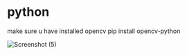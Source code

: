 # python

make sure u have installed opencv
pip install opencv-python


![Screenshot (5)](https://user-images.githubusercontent.com/88880988/134150045-27949af5-671d-4b80-a83f-d94a98a58c8c.png)
